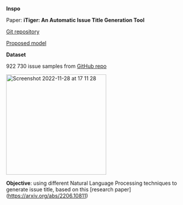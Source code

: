 **Inspo**

Paper: **iTiger: An Automatic Issue Title Generation Tool**

[Git repository](https://github.com/soarsmu/iTiger)

[Proposed model](https://smu-my.sharepoint.com/personal/tingzhang_2019_phdcs_smu_edu_sg/_layouts/15/onedrive.aspx?id=%2Fpersonal%2Ftingzhang%5F2019%5Fphdcs%5Fsmu%5Fedu%5Fsg%2FDocuments%2Fmodel%2Ezip&parent=%2Fpersonal%2Ftingzhang%5F2019%5Fphdcs%5Fsmu%5Fedu%5Fsg%2FDocuments&ga=1)

**Dataset**

922 730 issue samples from [GitHub repo](https://github.com/imcsq/iTAPE/tree/master/data)

<img width="270" alt="Screenshot 2022-11-28 at 17 11 28" src="https://user-images.githubusercontent.com/48650532/206874867-d9f06bee-1cd9-4225-a810-8e4ad310f6cf.png">

**Objective**: using different Natural Language Processing techniques to generate issue title, based on this [research paper] (https://arxiv.org/abs/2206.10811)
